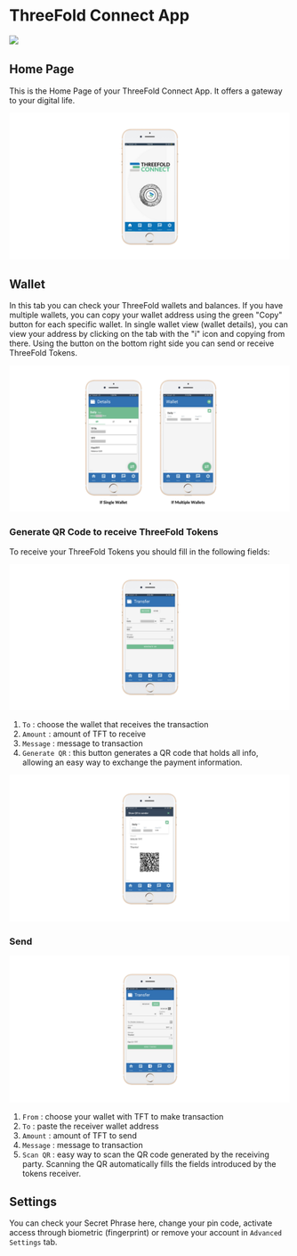 <!--- original content: https://github.com/Threefoldfoundation/info_Threefold/tree/development/src/docs/token/apps_wallets --->
# ThreeFold Connect App

![](./img/3bot_intro.png)

## Home Page

This is the Home Page of your ThreeFold Connect App. It offers a gateway to your digital life. 

![](./img/tc_home_page.png)

## Wallet

In this tab you can check your ThreeFold wallets and balances. If you have multiple wallets, you can copy your wallet address using the green "Copy" button for each specific wallet. In single wallet view (wallet details), you can view your address by clicking on the tab with the "i" icon and copying from there. Using the button on the bottom right side you can send or receive ThreeFold Tokens.

![](./img/tc_wallets.png )

### Generate QR Code to receive ThreeFold Tokens

To receive your ThreeFold Tokens you should fill in the following fields:

![](./img/tc_receive.png)

1) `To` : choose the wallet that receives the transaction
2) `Amount` : amount of TFT to receive
3) `Message` : message to transaction
4) `Generate QR` : this button generates a QR code that holds all info, allowing an easy way to exchange the payment information. 

![](./img/tc_receive_qr.png )

### Send

![](./img/tc_send.png )

1) `From` : choose your wallet with TFT to make transaction
2) `To` : paste the receiver wallet address
3) `Amount` : amount of TFT to send
4) `Message` : message to transaction
5) `Scan QR` : easy way to scan the QR code generated by the receiving party. Scanning the QR automatically fills the fields introduced by the tokens receiver. 

## Settings
You can check your Secret Phrase here, change your pin code, activate access through biometric (fingerprint) or remove your account in `Advanced Settings` tab.

